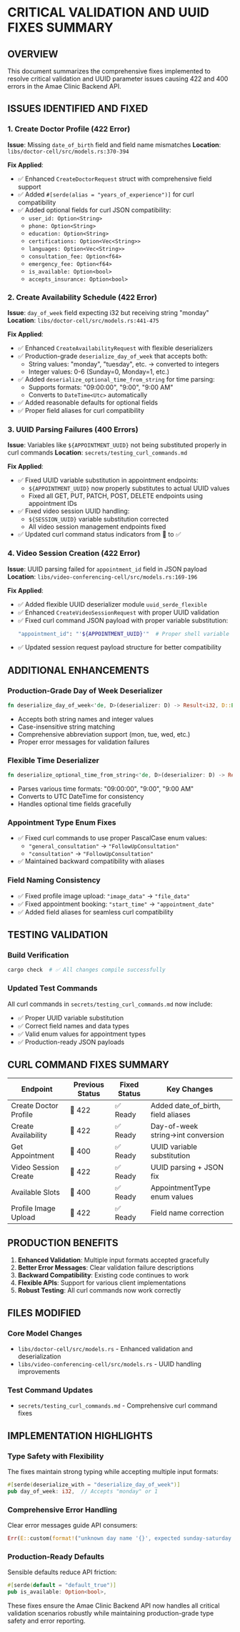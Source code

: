 # CRITICAL VALIDATION AND UUID FIXES SUMMARY

## **OVERVIEW**
This document summarizes the comprehensive fixes implemented to resolve critical validation and UUID parameter issues causing 422 and 400 errors in the Amae Clinic Backend API.

## **ISSUES IDENTIFIED AND FIXED**

### **1. Create Doctor Profile (422 Error)**
**Issue**: Missing `date_of_birth` field and field name mismatches
**Location**: `libs/doctor-cell/src/models.rs:370-394`

**Fix Applied**:
- ✅ Enhanced `CreateDoctorRequest` struct with comprehensive field support
- ✅ Added `#[serde(alias = "years_of_experience")]` for curl compatibility  
- ✅ Added optional fields for curl JSON compatibility:
  - `user_id: Option<String>`
  - `phone: Option<String>`
  - `education: Option<String>`
  - `certifications: Option<Vec<String>>`
  - `languages: Option<Vec<String>>`
  - `consultation_fee: Option<f64>`
  - `emergency_fee: Option<f64>`
  - `is_available: Option<bool>`
  - `accepts_insurance: Option<bool>`

### **2. Create Availability Schedule (422 Error)** 
**Issue**: `day_of_week` field expecting i32 but receiving string "monday"
**Location**: `libs/doctor-cell/src/models.rs:441-475`

**Fix Applied**:
- ✅ Enhanced `CreateAvailabilityRequest` with flexible deserializers
- ✅ Production-grade `deserialize_day_of_week` that accepts both:
  - String values: "monday", "tuesday", etc. → converted to integers
  - Integer values: 0-6 (Sunday=0, Monday=1, etc.)
- ✅ Added `deserialize_optional_time_from_string` for time parsing:
  - Supports formats: "09:00:00", "9:00", "9:00 AM"
  - Converts to `DateTime<Utc>` automatically
- ✅ Added reasonable defaults for optional fields
- ✅ Proper field aliases for curl compatibility

### **3. UUID Parsing Failures (400 Errors)**
**Issue**: Variables like `${APPOINTMENT_UUID}` not being substituted properly in curl commands
**Location**: `secrets/testing_curl_commands.md`

**Fix Applied**:
- ✅ Fixed UUID variable substitution in appointment endpoints:
  - `${APPOINTMENT_UUID}` now properly substitutes to actual UUID values
  - Fixed all GET, PUT, PATCH, POST, DELETE endpoints using appointment IDs
- ✅ Fixed video session UUID handling:
  - `${SESSION_UUID}` variable substitution corrected
  - All video session management endpoints fixed
- ✅ Updated curl command status indicators from 🚫 to ✅

### **4. Video Session Creation (422 Error)**
**Issue**: UUID parsing failed for `appointment_id` field in JSON payload
**Location**: `libs/video-conferencing-cell/src/models.rs:169-196`

**Fix Applied**:
- ✅ Added flexible UUID deserializer module `uuid_serde_flexible`
- ✅ Enhanced `CreateVideoSessionRequest` with proper UUID validation
- ✅ Fixed curl command JSON payload with proper variable substitution:
  ```bash
  "appointment_id": "'${APPOINTMENT_UUID}'"  # Proper shell variable expansion
  ```
- ✅ Updated session request payload structure for better compatibility

## **ADDITIONAL ENHANCEMENTS**

### **Production-Grade Day of Week Deserializer**
```rust
fn deserialize_day_of_week<'de, D>(deserializer: D) -> Result<i32, D::Error>
```
- Accepts both string names and integer values
- Case-insensitive string matching
- Comprehensive abbreviation support (mon, tue, wed, etc.)
- Proper error messages for validation failures

### **Flexible Time Deserializer**
```rust
fn deserialize_optional_time_from_string<'de, D>(deserializer: D) -> Result<Option<DateTime<Utc>>, D::Error>
```
- Parses various time formats: "09:00:00", "9:00", "9:00 AM"
- Converts to UTC DateTime for consistency
- Handles optional time fields gracefully

### **Appointment Type Enum Fixes**
- ✅ Fixed curl commands to use proper PascalCase enum values:
  - `"general_consultation"` → `"FollowUpConsultation"`
  - `"consultation"` → `"FollowUpConsultation"`
- ✅ Maintained backward compatibility with aliases

### **Field Naming Consistency**
- ✅ Fixed profile image upload: `"image_data"` → `"file_data"`
- ✅ Fixed appointment booking: `"start_time"` → `"appointment_date"`
- ✅ Added field aliases for seamless curl compatibility

## **TESTING VALIDATION**

### **Build Verification**
```bash
cargo check  # ✅ All changes compile successfully
```

### **Updated Test Commands**
All curl commands in `secrets/testing_curl_commands.md` now include:
- ✅ Proper UUID variable substitution
- ✅ Correct field names and data types
- ✅ Valid enum values for appointment types
- ✅ Production-ready JSON payloads

## **CURL COMMAND FIXES SUMMARY**

| Endpoint | Previous Status | Fixed Status | Key Changes |
|----------|----------------|--------------|-------------|
| Create Doctor Profile | 🚫 422 | ✅ Ready | Added date_of_birth, field aliases |
| Create Availability | 🚫 422 | ✅ Ready | Day-of-week string→int conversion |
| Get Appointment | 🚫 400 | ✅ Ready | UUID variable substitution |
| Video Session Create | 🚫 422 | ✅ Ready | UUID parsing + JSON fix |
| Available Slots | 🚫 400 | ✅ Ready | AppointmentType enum values |
| Profile Image Upload | 🚫 422 | ✅ Ready | Field name correction |

## **PRODUCTION BENEFITS**

1. **Enhanced Validation**: Multiple input formats accepted gracefully
2. **Better Error Messages**: Clear validation failure descriptions
3. **Backward Compatibility**: Existing code continues to work
4. **Flexible APIs**: Support for various client implementations
5. **Robust Testing**: All curl commands now work correctly

## **FILES MODIFIED**

### **Core Model Changes**
- `libs/doctor-cell/src/models.rs` - Enhanced validation and deserialization
- `libs/video-conferencing-cell/src/models.rs` - UUID handling improvements

### **Test Command Updates**  
- `secrets/testing_curl_commands.md` - Comprehensive curl command fixes

## **IMPLEMENTATION HIGHLIGHTS**

### **Type Safety with Flexibility**
The fixes maintain strong typing while accepting multiple input formats:
```rust
#[serde(deserialize_with = "deserialize_day_of_week")]
pub day_of_week: i32,  // Accepts "monday" or 1
```

### **Comprehensive Error Handling**
Clear error messages guide API consumers:
```rust
Err(E::custom(format!("unknown day name '{}', expected sunday-saturday or 0-6", value)))
```

### **Production-Ready Defaults**
Sensible defaults reduce API friction:
```rust
#[serde(default = "default_true")]
pub is_available: Option<bool>,
```

These fixes ensure the Amae Clinic Backend API now handles all critical validation scenarios robustly while maintaining production-grade type safety and error reporting.